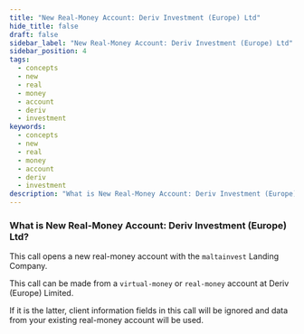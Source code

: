 ```yaml
---
title: "New Real-Money Account: Deriv Investment (Europe) Ltd"
hide_title: false
draft: false
sidebar_label: "New Real-Money Account: Deriv Investment (Europe) Ltd"
sidebar_position: 4
tags:
  - concepts
  - new
  - real 
  - money
  - account
  - deriv
  - investment
keywords:
  - concepts
  - new
  - real
  - money
  - account
  - deriv
  - investment
description: "What is New Real-Money Account: Deriv Investment (Europe) Ltd?" 
---
```


### What is New Real-Money Account: Deriv Investment (Europe) Ltd?

This call opens a new real-money account with the `maltainvest` Landing Company.

This call can be made from a `virtual-money` or `real-money` account at Deriv (Europe) Limited. 

If it is the latter, client information fields in this call will be ignored and data from your existing real-money account will be used.
